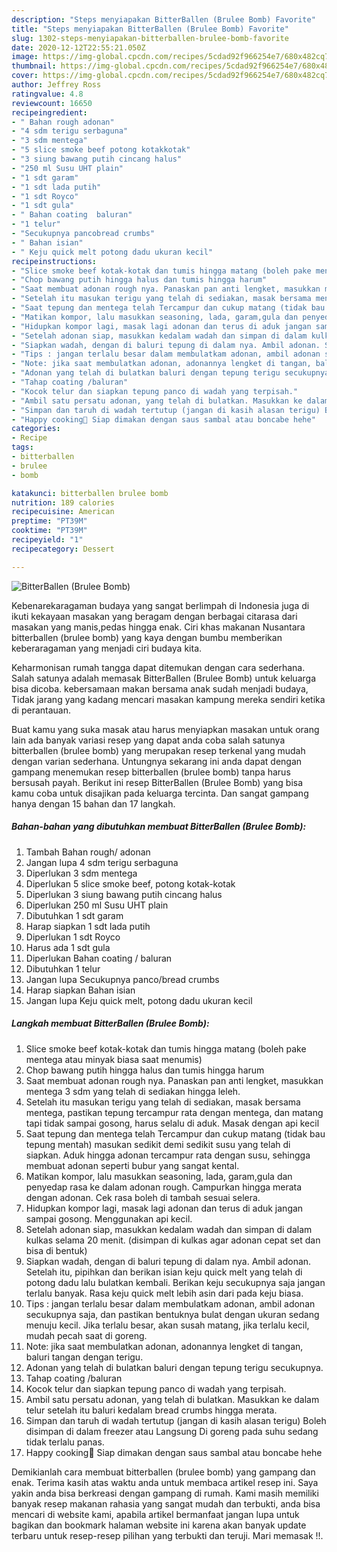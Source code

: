 ```yaml
---
description: "Steps menyiapakan BitterBallen (Brulee Bomb) Favorite"
title: "Steps menyiapakan BitterBallen (Brulee Bomb) Favorite"
slug: 1302-steps-menyiapakan-bitterballen-brulee-bomb-favorite
date: 2020-12-12T22:55:21.050Z
image: https://img-global.cpcdn.com/recipes/5cdad92f966254e7/680x482cq70/bitterballen-brulee-bomb-foto-resep-utama.jpg
thumbnail: https://img-global.cpcdn.com/recipes/5cdad92f966254e7/680x482cq70/bitterballen-brulee-bomb-foto-resep-utama.jpg
cover: https://img-global.cpcdn.com/recipes/5cdad92f966254e7/680x482cq70/bitterballen-brulee-bomb-foto-resep-utama.jpg
author: Jeffrey Ross
ratingvalue: 4.8
reviewcount: 16650
recipeingredient:
- " Bahan rough adonan"
- "4 sdm terigu serbaguna"
- "3 sdm mentega"
- "5 slice smoke beef potong kotakkotak"
- "3 siung bawang putih cincang halus"
- "250 ml Susu UHT plain"
- "1 sdt garam"
- "1 sdt lada putih"
- "1 sdt Royco"
- "1 sdt gula"
- " Bahan coating  baluran"
- "1 telur"
- "Secukupnya pancobread crumbs"
- " Bahan isian"
- " Keju quick melt potong dadu ukuran kecil"
recipeinstructions:
- "Slice smoke beef kotak-kotak dan tumis hingga matang (boleh pake mentega atau minyak biasa saat menumis)"
- "Chop bawang putih hingga halus dan tumis hingga harum"
- "Saat membuat adonan rough nya. Panaskan pan anti lengket, masukkan mentega 3 sdm yang telah di sediakan hingga leleh."
- "Setelah itu masukan terigu yang telah di sediakan, masak bersama mentega, pastikan tepung tercampur rata dengan mentega, dan matang tapi tidak sampai gosong, harus selalu di aduk. Masak dengan api kecil"
- "Saat tepung dan mentega telah Tercampur dan cukup matang (tidak bau tepung mentah) masukan sedikit demi sedikit susu yang telah di siapkan. Aduk hingga adonan tercampur rata dengan susu, sehingga membuat adonan seperti bubur yang sangat kental."
- "Matikan kompor, lalu masukkan seasoning, lada, garam,gula dan penyedap rasa ke dalam adonan rough. Campurkan hingga merata dengan adonan. Cek rasa boleh di tambah sesuai selera."
- "Hidupkan kompor lagi, masak lagi adonan dan terus di aduk jangan sampai gosong. Menggunakan api kecil."
- "Setelah adonan siap, masukkan kedalam wadah dan simpan di dalam kulkas selama 20 menit. (disimpan di kulkas agar adonan cepat set dan bisa di bentuk)"
- "Siapkan wadah, dengan di baluri tepung di dalam nya. Ambil adonan. Setelah itu, pipihkan dan berikan isian keju quick melt yang telah di potong dadu lalu bulatkan kembali. Berikan keju secukupnya saja jangan terlalu banyak. Rasa keju quick melt lebih asin dari pada keju biasa."
- "Tips : jangan terlalu besar dalam membulatkam adonan, ambil adonan secukupnya saja, dan pastikan bentuknya bulat dengan ukuran sedang menuju kecil. Jika terlalu besar, akan susah matang, jika terlalu kecil, mudah pecah saat di goreng."
- "Note: jika saat membulatkan adonan, adonannya lengket di tangan, baluri tangan dengan terigu."
- "Adonan yang telah di bulatkan baluri dengan tepung terigu secukupnya."
- "Tahap coating /baluran"
- "Kocok telur dan siapkan tepung panco di wadah yang terpisah."
- "Ambil satu persatu adonan, yang telah di bulatkan. Masukkan ke dalam telur setelah itu baluri kedalam bread crumbs hingga merata."
- "Simpan dan taruh di wadah tertutup (jangan di kasih alasan terigu) Boleh disimpan di dalam freezer atau Langsung Di goreng pada suhu sedang tidak terlalu panas."
- "Happy cooking🙌 Siap dimakan dengan saus sambal atau boncabe hehe"
categories:
- Recipe
tags:
- bitterballen
- brulee
- bomb

katakunci: bitterballen brulee bomb 
nutrition: 189 calories
recipecuisine: American
preptime: "PT39M"
cooktime: "PT39M"
recipeyield: "1"
recipecategory: Dessert

---
```



![BitterBallen (Brulee Bomb)](https://img-global.cpcdn.com/recipes/5cdad92f966254e7/680x482cq70/bitterballen-brulee-bomb-foto-resep-utama.jpg)

Kebenarekaragaman budaya yang sangat berlimpah di Indonesia juga di ikuti kekayaan masakan yang beragam dengan berbagai citarasa dari masakan yang manis,pedas hingga enak. Ciri khas makanan Nusantara bitterballen (brulee bomb) yang kaya dengan bumbu memberikan keberaragaman yang menjadi ciri budaya kita.


Keharmonisan rumah tangga dapat ditemukan dengan cara sederhana. Salah satunya adalah memasak BitterBallen (Brulee Bomb) untuk keluarga bisa dicoba. kebersamaan makan bersama anak sudah menjadi budaya, Tidak jarang yang kadang mencari masakan kampung mereka sendiri ketika di perantauan.



Buat kamu yang suka masak atau harus menyiapkan masakan untuk orang lain ada banyak variasi resep yang dapat anda coba salah satunya bitterballen (brulee bomb) yang merupakan resep terkenal yang mudah dengan varian sederhana. Untungnya sekarang ini anda dapat dengan gampang menemukan resep bitterballen (brulee bomb) tanpa harus bersusah payah.
Berikut ini resep BitterBallen (Brulee Bomb) yang bisa kamu coba untuk disajikan pada keluarga tercinta. Dan sangat gampang hanya dengan 15 bahan dan 17 langkah.


<!--inarticleads1-->

##### Bahan-bahan yang dibutuhkan membuat BitterBallen (Brulee Bomb):

1. Tambah  Bahan rough/ adonan
1. Jangan lupa 4 sdm terigu serbaguna
1. Diperlukan 3 sdm mentega
1. Diperlukan 5 slice smoke beef, potong kotak-kotak
1. Diperlukan 3 siung bawang putih cincang halus
1. Diperlukan 250 ml Susu UHT plain
1. Dibutuhkan 1 sdt garam
1. Harap siapkan 1 sdt lada putih
1. Diperlukan 1 sdt Royco
1. Harus ada 1 sdt gula
1. Diperlukan  Bahan coating / baluran
1. Dibutuhkan 1 telur
1. Jangan lupa Secukupnya panco/bread crumbs
1. Harap siapkan  Bahan isian
1. Jangan lupa  Keju quick melt, potong dadu ukuran kecil




<!--inarticleads2-->

##### Langkah membuat  BitterBallen (Brulee Bomb):

1. Slice smoke beef kotak-kotak dan tumis hingga matang (boleh pake mentega atau minyak biasa saat menumis)
1. Chop bawang putih hingga halus dan tumis hingga harum
1. Saat membuat adonan rough nya. Panaskan pan anti lengket, masukkan mentega 3 sdm yang telah di sediakan hingga leleh.
1. Setelah itu masukan terigu yang telah di sediakan, masak bersama mentega, pastikan tepung tercampur rata dengan mentega, dan matang tapi tidak sampai gosong, harus selalu di aduk. Masak dengan api kecil
1. Saat tepung dan mentega telah Tercampur dan cukup matang (tidak bau tepung mentah) masukan sedikit demi sedikit susu yang telah di siapkan. Aduk hingga adonan tercampur rata dengan susu, sehingga membuat adonan seperti bubur yang sangat kental.
1. Matikan kompor, lalu masukkan seasoning, lada, garam,gula dan penyedap rasa ke dalam adonan rough. Campurkan hingga merata dengan adonan. Cek rasa boleh di tambah sesuai selera.
1. Hidupkan kompor lagi, masak lagi adonan dan terus di aduk jangan sampai gosong. Menggunakan api kecil.
1. Setelah adonan siap, masukkan kedalam wadah dan simpan di dalam kulkas selama 20 menit. (disimpan di kulkas agar adonan cepat set dan bisa di bentuk)
1. Siapkan wadah, dengan di baluri tepung di dalam nya. Ambil adonan. Setelah itu, pipihkan dan berikan isian keju quick melt yang telah di potong dadu lalu bulatkan kembali. Berikan keju secukupnya saja jangan terlalu banyak. Rasa keju quick melt lebih asin dari pada keju biasa.
1. Tips : jangan terlalu besar dalam membulatkam adonan, ambil adonan secukupnya saja, dan pastikan bentuknya bulat dengan ukuran sedang menuju kecil. Jika terlalu besar, akan susah matang, jika terlalu kecil, mudah pecah saat di goreng.
1. Note: jika saat membulatkan adonan, adonannya lengket di tangan, baluri tangan dengan terigu.
1. Adonan yang telah di bulatkan baluri dengan tepung terigu secukupnya.
1. Tahap coating /baluran
1. Kocok telur dan siapkan tepung panco di wadah yang terpisah.
1. Ambil satu persatu adonan, yang telah di bulatkan. Masukkan ke dalam telur setelah itu baluri kedalam bread crumbs hingga merata.
1. Simpan dan taruh di wadah tertutup (jangan di kasih alasan terigu) Boleh disimpan di dalam freezer atau Langsung Di goreng pada suhu sedang tidak terlalu panas.
1. Happy cooking🙌 Siap dimakan dengan saus sambal atau boncabe hehe




Demikianlah cara membuat bitterballen (brulee bomb) yang gampang dan enak. Terima kasih atas waktu anda untuk membaca artikel resep ini. Saya yakin anda bisa berkreasi dengan gampang di rumah. Kami masih memiliki banyak resep makanan rahasia yang sangat mudah dan terbukti, anda bisa mencari di website kami, apabila artikel bermanfaat jangan lupa untuk bagikan dan bookmark halaman website ini karena akan banyak update terbaru untuk resep-resep pilihan yang terbukti dan teruji. Mari memasak !!. 

